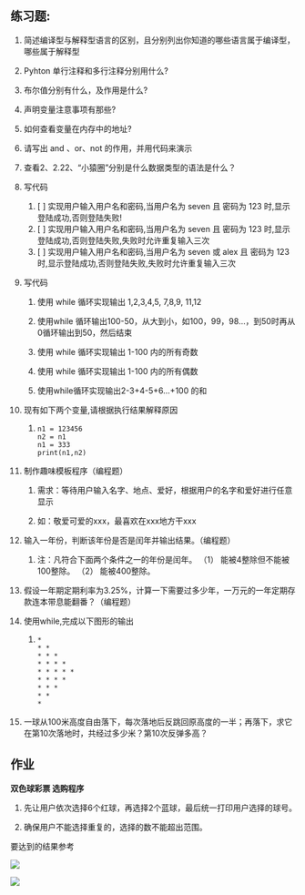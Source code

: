 ## 练习题:

1. 简述编译型与解释型语言的区别，且分别列出你知道的哪些语言属于编译型，哪些属于解释型

2. Pyhton 单行注释和多行注释分别用什么?

3. 布尔值分别有什么，及作用是什么?

4. 声明变量注意事项有那些?

5. 如何查看变量在内存中的地址?

6. 请写出 and 、or、not 的作用，并用代码来演示

7. 查看2、2.22、“小猿圈”分别是什么数据类型的语法是什么？

8. 写代码

   1. [ ] 实现用户输入用户名和密码,当用户名为 seven 且 密码为 123 时,显示登陆成功,否则登陆失败!
   2. [ ] 实现用户输入用户名和密码,当用户名为 seven 且 密码为 123 时,显示登陆成功,否则登陆失败,失败时允许重复输入三次
   3. [ ] 实现用户输入用户名和密码,当用户名为 seven 或 alex 且 密码为 123 时,显示登陆成功,否则登陆失败,失败时允许重复输入三次 

9. 写代码

   1. 使用 while 循环实现输出 1,2,3,4,5, 7,8,9, 11,12

   2. 使用while 循环输出100-50，从大到小，如100，99，98…，到50时再从0循环输出到50，然后结束

   3.  使用 while 循环实现输出 1-100 内的所有奇数

   4. 使用 while 循环实现输出 1-100 内的所有偶数

   5. 使用while循环实现输出2-3+4-5+6…+100 的和

10. 现有如下两个变量,请根据执行结果解释原因

    1. ```
       n1 = 123456
       n2 = n1
       n1 = 333
       print(n1,n2)
       ```

11. 制作趣味模板程序（编程题）

    1. 需求：等待用户输入名字、地点、爱好，根据用户的名字和爱好进行任意显示

    2. 如：敬爱可爱的xxx，最喜欢在xxx地方干xxx

12. 输入一年份，判断该年份是否是闰年并输出结果。（编程题）

    1. 注：凡符合下面两个条件之一的年份是闰年。 （1） 能被4整除但不能被100整除。 （2） 能被400整除。

13. 假设一年期定期利率为3.25%，计算一下需要过多少年，一万元的一年定期存款连本带息能翻番？（编程题）

14. 使用while,完成以下图形的输出

    1. ```
       *
       * *
       * * *
       * * * *
       * * * * *
       * * * *
       * * *
       * *
       *
       ```

15. 一球从100米高度自由落下，每次落地后反跳回原高度的一半；再落下，求它在第10次落地时，共经过多少米？第10次反弹多高？



## 作业

**双色球彩票 选购程序**

1. 先让用户依次选择6个红球，再选择2个蓝球，最后统一打印用户选择的球号。

1. 确保用户不能选择重复的，选择的数不能超出范围。 

要达到的结果参考

![](https://book.apeland.cn/media/images/2019/02/22/qq20190222-204445-lottery_pO4lNmv.gif)

![](https://book.apeland.cn/media/images/2019/02/22/image_4UWf34G.png)

